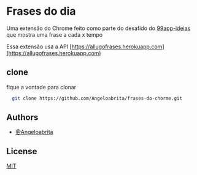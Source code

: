 
# Frases do dia

Uma extensão do Chrome feito como parte do desafido do [99app-ideias](https://github.com/Angeloabrita/app-ideas) que mostra uma frase a cada x tempo

Essa extensão usa a API [https://allugofrases.herokuapp.com](https://allugofrases.herokuapp.com)


## clone

fique a vontade para clonar 

```bash
  git clone https://github.com/Angeloabrita/frases-do-chorme.git
```
    
## Authors

- [@Angeloabrita](https://github.com/Angeloabrita)

  
## License

[MIT](https://choosealicense.com/licenses/mit/)

  